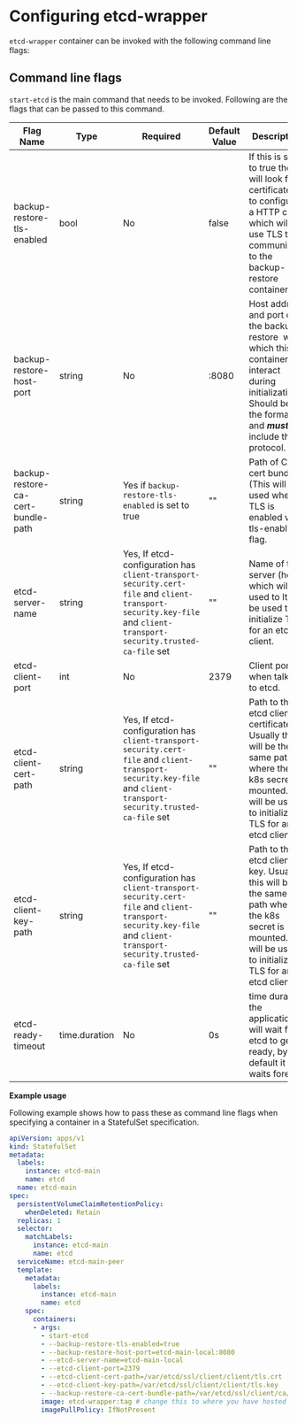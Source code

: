 # Configuring etcd-wrapper

`etcd-wrapper` container can be invoked with the following command line flags:

## Command line flags

`start-etcd` is the main command that needs to be invoked. Following are the flags that can be passed to this command.

| Flag Name                          | Type          | Required                                                                                                                                                          | Default Value | Description                                                                                                                                                                                |
| ---------------------------------- | ------------- | ----------------------------------------------------------------------------------------------------------------------------------------------------------------- | ------------- | ------------------------------------------------------------------------------------------------------------------------------------------------------------------------------------------ |
| backup-restore-tls-enabled         | bool          | No                                                                                                                                                                | false         | If this is set to true then it will look for certificates to configure a HTTP client which will use TLS to communicate to the backup-restore container                                     |
| backup-restore-host-port           | string        | No                                                                                                                                                                | :8080         | Host address and port of the backup-restore  with which this container will interact during initialization. Should be of the format <host>:<port> and ***must not*** include the protocol. |
| backup-restore-ca-cert-bundle-path | string        | Yes if `backup-restore-tls-enabled` is set to true                                                                                                                | ""            | Path of CA cert bundle (This will be used when TLS is enabled via tls-enabled flag.                                                                                                        |
| etcd-server-name                   | string        | Yes, If etcd-configuration has `client-transport-security.cert-file` and `client-transport-security.key-file` and `client-transport-security.trusted-ca-file` set | ""            | Name of the server (host) which will be used to It will be used to initialize TLS for an etcd client.                                                                                      |
| etcd-client-port                   | int           | No                                                                                                                                                                | 2379          | Client port when talking to etcd.                                                                                                                                                          |                                                                                                                                        |
| etcd-client-cert-path              | string        | Yes, If etcd-configuration has `client-transport-security.cert-file` and `client-transport-security.key-file` and `client-transport-security.trusted-ca-file` set | ""            | Path to the etcd client certificate. Usually this will be the same path where the k8s secret is mounted. It will be used to initialize TLS for an etcd client.                             |
| etcd-client-key-path               | string        | Yes, If etcd-configuration has `client-transport-security.cert-file` and `client-transport-security.key-file` and `client-transport-security.trusted-ca-file` set | ""            | Path to the etcd client key. Usually this will be the same path where the k8s secret is mounted. It will be used to initialize TLS for an etcd client.                                     |
| etcd-ready-timeout                 | time.duration | No                                                                                                                                                                | 0s            | time duration the application will wait for etcd to get ready, by default it waits forever.                                                                                                |

**Example usage**

Following example shows how to pass these as command line flags when specifying a container in a StatefulSet specification.

```yaml
apiVersion: apps/v1
kind: StatefulSet
metadata:
  labels:
    instance: etcd-main
    name: etcd
  name: etcd-main
spec:
  persistentVolumeClaimRetentionPolicy:
    whenDeleted: Retain
  replicas: 1
  selector:
    matchLabels:
      instance: etcd-main
      name: etcd
  serviceName: etcd-main-peer
  template:
    metadata:
      labels:
        instance: etcd-main
        name: etcd
    spec:
      containers:
      - args:
        - start-etcd 
        - --backup-restore-tls-enabled=true
        - --backup-restore-host-port=etcd-main-local:8080
        - --etcd-server-name=etcd-main-local
        - --etcd-client-port=2379
        - --etcd-client-cert-path=/var/etcd/ssl/client/client/tls.crt
        - --etcd-client-key-path=/var/etcd/ssl/client/client/tls.key
        - --backup-restore-ca-cert-bundle-path=/var/etcd/ssl/client/ca/bundle.crt
        image: etcd-wrapper:tag # change this to where you have hosted the docker image for etcd-wrapper along with its tag
        imagePullPolicy: IfNotPresent
```
